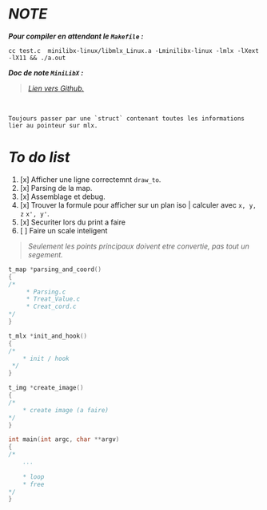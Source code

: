 # *NOTE*

*__Pour compiler en attendant le `Makefile` :__*
```
cc test.c  minilibx-linux/libmlx_Linux.a -Lminilibx-linux -lmlx -lXext -lX11 && ./a.out
```

*__Doc de note `MiniLibX` :__*
>[*Lien vers Github.*](https://harm-smits.github.io/42docs/libs/minilibx/loops.html)


<br>

    Toujours passer par une `struct` contenant toutes les informations lier au pointeur sur mlx.

# *To do list*

1. [x] Afficher une ligne correctemnt `draw_to`.
3. [x] Parsing de la map.
4. [x] Assemblage et debug.
2. [x] Trouver la formule pour afficher sur un plan iso | calculer avec `x, y, z` `x', y'`.
3. [x] Securiter lors du print a faire
3. [ ] Faire un scale inteligent

> *Seulement les points principaux doivent etre convertie, pas tout un segement.*
>
>

```c
t_map *parsing_and_coord()
{
/*
     * Parsing.c
     * Treat_Value.c
     * Creat_cord.c
*/
}
```
```c
t_mlx *init_and_hook()
{
/*
    * init / hook
 */
}
```
```c
t_img *create_image()
{
/*
    * create image (a faire)
*/
}
```
```c
int main(int argc, char **argv)
{
/*
    ...
    
    * loop
    * free
*/
}

```


